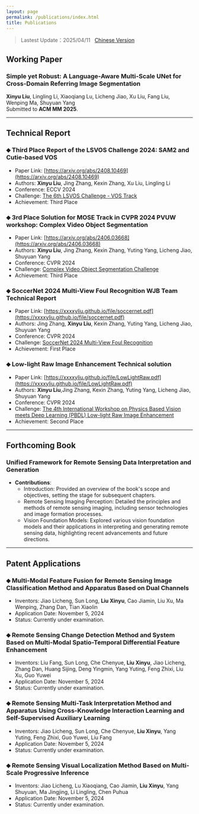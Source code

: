 ```yaml
---
layout: page
permalink: /publications/index.html
title: Publications
---
```


> Lastest Update：2025/04/11 &nbsp;  [Chinese Version](https://xxxxyliu.github.io/file/publications-zh)

## Working Paper
<!-- <br> -->

### Simple yet Robust: A Language-Aware Multi-Scale UNet for Cross-Domain Referring Image Segmentation<br>
**Xinyu Liu**, Lingling Li, Xiaoqiang Lu, Licheng Jiao, Xu Liu, Fang Liu, Wenping Ma, Shuyuan Yang<br>
Submitted to **ACM MM 2025**. <br>

---

## Technical Report 
<!-- <br> -->

### ⬥ Third Place Report of the LSVOS Challenge 2024: SAM2 and Cutie-based VOS
  - Paper Link: [https://arxiv.org/abs/2408.10469](https://arxiv.org/abs/2408.10469)
  - Authors: **Xinyu Liu**, Jing Zhang, Kexin Zhang, Xu Liu, Lingling Li
  - Conference: ECCV 2024
  - Challenge: [The 6th LSVOS Challenge - VOS Track](https://lsvos.github.io/#leadboard)
  - Achievement: Third Place

### ⬥ 3rd Place Solution for MOSE Track in CVPR 2024 PVUW workshop: Complex Video Object Segmentation 
  - Paper Link: [https://arxiv.org/abs/2406.03668](https://arxiv.org/abs/2406.03668)
  - Authors: **Xinyu Liu**, Jing Zhang, Kexin Zhang, Yuting Yang, Licheng Jiao, Shuyuan Yang
  - Conference: CVPR 2024
  - Challenge: [Complex Video Object Segmentation Challenge](https://henghuiding.github.io/MOSE/ChallengeCVPR2024)
  - Achievement: Third Place

### ⬥ SoccerNet 2024 Multi-View Foul Recognition WJB Team Technical Report
  - Paper Link: [https://xxxxyliu.github.io/file/soccernet.pdf](https://xxxxyliu.github.io/file/soccernet.pdf)
  - Authors: Jing Zhang, **Xinyu Liu**, Kexin Zhang, Yuting Yang, Licheng Jiao, Shuyuan Yang
  - Conference: CVPR 2024
  - Challenge: [SoccerNet 2024 Multi-View Foul Recognition](https://www.soccer-net.org/challenges/2024)
  - Achievement: First Place

### ⬥ Low-light Raw Image Enhancement Technical solution
  - Paper Link: [https://xxxxyliu.github.io/file/LowLightRaw.pdf](https://xxxxyliu.github.io/file/LowLightRaw.pdf)
  - Authors: **Xinyu Liu**,Jing Zhang, Kexin Zhang, Yuting Yang, Licheng Jiao, Shuyuan Yang
  - Conference: CVPR 2024
  - Challenge: [The 4th International Workshop on Physics Based Vision meets Deep Learning (PBDL) Low-light Raw Image Enhancement](https://pbdl-ws.github.io/pbdl2024/Low-light%20Raw%20Image%20Enhancement/index.html)
  - Achievement: Second Place

---

## Forthcoming Book
<!-- <br> -->

### Unified Framework for Remote Sensing Data Interpretation and Generation

- **Contributions**:<br>
  - Introduction: Provided an overview of the book's scope and objectives, setting the stage for subsequent chapters.
  - Remote Sensing Imaging Perception: Detailed the principles and methods of remote sensing imaging, including sensor technologies and image formation processes.
  - Vision Foundation Models: Explored various vision foundation models and their applications in interpreting and generating remote sensing data, highlighting recent advancements and future directions.


---

## Patent Applications
<!-- <br> -->

### ⬥ Multi-Modal Feature Fusion for Remote Sensing Image Classification Method and Apparatus Based on Dual Channels
  - Inventors: Jiao Licheng, Sun Long, **Liu Xinyu**, Cao Jiamin, Liu Xu, Ma Wenping, Zhang Dan, Tian Xiaolin
  - Application Date: November 5, 2024
  - Status: Currently under examination.

### ⬥ Remote Sensing Change Detection Method and System Based on Multi-Modal Spatio-Temporal Differential Feature Enhancement
  - Inventors: Liu Fang, Sun Long, Che Chenyue, **Liu Xinyu**, Jiao Licheng, Zhang Dan, Huang Sijing, Deng Yingmin, Yang Yuting, Feng Zhixi, Liu Xu, Guo Yuwei
  - Application Date: November 5, 2024
  - Status: Currently under examination.

### ⬥ Remote Sensing Multi-Task Interpretation Method and Apparatus Using Cross-Knowledge Interaction Learning and Self-Supervised Auxiliary Learning
  - Inventors: Jiao Licheng, Sun Long, Che Chenyue, **Liu Xinyu**, Yang Yuting, Feng Zhixi, Guo Yuwei, Liu Fang 
  - Application Date: November 5, 2024
  - Status: Currently under examination.

### ⬥ Remote Sensing Visual Localization Method Based on Multi-Scale Progressive Inference
  - Inventors:  Jiao Licheng, Lu Xiaoqiang, Cao Jiamin, **Liu Xinyu**, Yang Shuyuan, Ma Jingjing, Li Lingling, Chen Puhua 
  - Application Date: November 5, 2024
  - Status: Currently under examination.

  <br>